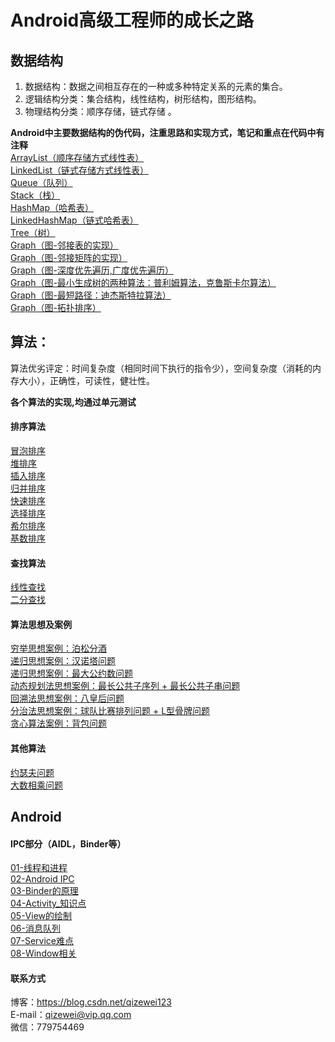 # Android高级工程师的成长之路

## 数据结构
1. 数据结构：数据之间相互存在的一种或多种特定关系的元素的集合。
2. 逻辑结构分类：集合结构，线性结构，树形结构，图形结构。
3. 物理结构分类：顺序存储，链式存储 。

**Android中主要数据结构的伪代码，注重思路和实现方式，笔记和重点在代码中有注释**<br/>
[ArrayList（顺序存储方式线性表）](https://github.com/QzwJuHao/AndroidMore/blob/master/app/src/main/java/com/example/god/androidmore/datastructure/ArrayList.java)
<br/>
[LinkedList（链式存储方式线性表）](https://github.com/QzwJuHao/AndroidMore/blob/master/app/src/main/java/com/example/god/androidmore/datastructure/LinkedList.java)
<br/>
[Queue（队列）](https://github.com/QzwJuHao/AndroidMore/blob/master/app/src/main/java/com/example/god/androidmore/datastructure/MyQueue.java)
<br/>
[Stack（栈）](https://github.com/QzwJuHao/AndroidMore/blob/master/app/src/main/java/com/example/god/androidmore/datastructure/MyStack.java)
<br/>
[HashMap（哈希表）](https://github.com/QzwJuHao/AndroidMore/blob/master/app/src/main/java/com/example/god/androidmore/datastructure/HashMap.java)
<br/>
[LinkedHashMap（链式哈希表）](https://github.com/QzwJuHao/AndroidMore/blob/master/app/src/main/java/com/example/god/androidmore/datastructure/LinkedHashMap.java)
<br/>
[Tree（树）](https://github.com/QzwJuHao/AndroidMore/blob/master/app/src/main/java/com/example/god/androidmore/datastructure/Tree.java)
<br/>
[Graph（图-邻接表的实现）](https://github.com/QzwJuHao/AndroidMore/blob/master/app/src/main/java/com/example/god/androidmore/datastructure/GraphLinekd.java)
<br/>
[Graph（图-邻接矩阵的实现）](https://github.com/QzwJuHao/AndroidMore/blob/master/app/src/main/java/com/example/god/androidmore/datastructure/Graph.java)
<br/>
[Graph（图-深度优先遍历,广度优先遍历）](https://github.com/QzwJuHao/AndroidMore/blob/master/app/src/main/java/com/example/god/androidmore/datastructure/Graph.java)
<br/>
[Graph（图-最小生成树的两种算法：普利姆算法，克鲁斯卡尔算法）](https://github.com/QzwJuHao/AndroidMore/blob/master/app/src/main/java/com/example/god/androidmore/datastructure/Graph.java)
<br/>
[Graph（图-最短路径：迪杰斯特拉算法）](https://github.com/QzwJuHao/AndroidMore/blob/master/app/src/main/java/com/example/god/androidmore/datastructure/Graph.java)
<br/>
[Graph（图-拓扑排序）](https://github.com/QzwJuHao/AndroidMore/blob/master/app/src/main/java/com/example/god/androidmore/datastructure/GraphTopologic.java)
<br/>

## 算法：
算法优劣评定：时间复杂度（相同时间下执行的指令少），空间复杂度（消耗的内存大小），正确性，可读性，健壮性。
 
**各个算法的实现,均通过单元测试**<br/>
#### 排序算法
[冒泡排序](https://github.com/QzwJuHao/AndroidMore/blob/master/app/src/main/java/com/example/god/androidmore/algorithm/sort/BubbleSort.java)
<br/>
[堆排序](https://github.com/QzwJuHao/AndroidMore/blob/master/app/src/main/java/com/example/god/androidmore/algorithm/sort/HeapSort.java)
<br/>
[插入排序](https://github.com/QzwJuHao/AndroidMore/blob/master/app/src/main/java/com/example/god/androidmore/algorithm/sort/InsertionSort.java)
<br/>
[归并排序](https://github.com/QzwJuHao/AndroidMore/blob/master/app/src/main/java/com/example/god/androidmore/algorithm/sort/MergeSort.java)
<br/>
[快速排序](https://github.com/QzwJuHao/AndroidMore/blob/master/app/src/main/java/com/example/god/androidmore/algorithm/sort/QuickSort.java)
<br/>
[选择排序](https://github.com/QzwJuHao/AndroidMore/blob/master/app/src/main/java/com/example/god/androidmore/algorithm/sort/SelectionSort.java)
<br/>
[希尔排序](https://github.com/QzwJuHao/AndroidMore/blob/master/app/src/main/java/com/example/god/androidmore/algorithm/sort/ShellSort.java)
<br/>
[基数排序](https://github.com/QzwJuHao/AndroidMore/blob/master/app/src/main/java/com/example/god/androidmore/algorithm/sort/redaixSort.java)
<br/>

#### 查找算法
[线性查找](https://github.com/QzwJuHao/AndroidMore/blob/master/app/src/main/java/com/example/god/androidmore/algorithm/search/SequenceSearch.java)
<br/>
[二分查找](https://github.com/QzwJuHao/AndroidMore/blob/master/app/src/main/java/com/example/god/androidmore/algorithm/search/BinarySearch.java)
<br/>
#### 算法思想及案例
[穷举思想案例：泊松分酒](https://github.com/QzwJuHao/AndroidMore/blob/master/app/src/main/java/com/example/god/androidmore/algorithm/other/Exhaustion.java)
<br/>
[递归思想案例：汉诺塔问题](https://github.com/QzwJuHao/AndroidMore/blob/master/app/src/main/java/com/example/god/androidmore/algorithm/other/Recursion.java)
<br/>
[递归思想案例：最大公约数问题](https://github.com/QzwJuHao/AndroidMore/blob/master/app/src/main/java/com/example/god/androidmore/algorithm/other/Recursion.java)
<br/>
[动态规划法思想案例：最长公共子序列 + 最长公共子串问题](https://github.com/QzwJuHao/AndroidMore/blob/master/app/src/main/java/com/example/god/androidmore/algorithm/other/DynamicProgramming.java)
<br/>
[回溯法思想案例：八皇后问题](https://github.com/QzwJuHao/AndroidMore/blob/master/app/src/main/java/com/example/god/androidmore/algorithm/other/BackTracking.java)
<br/>
[分治法思想案例：球队比赛排列问题 + L型骨牌问题](https://github.com/QzwJuHao/AndroidMore/blob/master/app/src/main/java/com/example/god/androidmore/algorithm/other/DivideAndConquer.java)
<br/>
[贪心算法案例：背包问题](https://github.com/QzwJuHao/AndroidMore/blob/master/app/src/main/java/com/example/god/androidmore/algorithm/other/Greedy.java)
<br/>

#### 其他算法
[约瑟夫问题](https://github.com/QzwJuHao/AndroidMore/blob/master/app/src/main/java/com/example/god/androidmore/algorithm/other/Other.java)
<br/>
[大数相乘问题](https://github.com/QzwJuHao/AndroidMore/blob/master/app/src/main/java/com/example/god/androidmore/algorithm/other/Other.java)
<br/>

## Android
#### IPC部分（AIDL，Binder等）
[01-线程和进程](https://github.com/QzwJuHao/AndroidMore/blob/master/wiki/01-%E7%BA%BF%E7%A8%8B%E5%92%8C%E8%BF%9B%E7%A8%8B.md)
<br/>
[02-Android IPC](https://github.com/QzwJuHao/AndroidMore/blob/master/wiki/02-Android%20IPC.md)
<br/>
[03-Binder的原理](https://github.com/QzwJuHao/AndroidMore/blob/master/wiki/03-Binder%E7%9A%84%E5%8E%9F%E7%90%86.md)
<br/>
[04-Activity_知识点](https://github.com/QzwJuHao/AndroidMore/blob/master/wiki/04-Activity_%E7%9F%A5%E8%AF%86%E7%82%B9.md)
<br/>
[05-View的绘制](https://github.com/QzwJuHao/AndroidMore/blob/master/wiki/05-View%E7%9A%84%E7%BB%98%E5%88%B6.md)
<br/>
[06-消息队列](https://github.com/QzwJuHao/AndroidMore/blob/master/wiki/06-%E6%B6%88%E6%81%AF%E9%98%9F%E5%88%97.md)
<br/>
[07-Service难点](https://github.com/QzwJuHao/AndroidMore/blob/master/wiki/07-Service%E9%9A%BE%E7%82%B9.md)
<br/>
[08-Window相关](https://github.com/QzwJuHao/AndroidMore/blob/master/wiki/08-Window%E7%9B%B8%E5%85%B3.md)
<br/>


#### 联系方式
博客：https://blog.csdn.net/qizewei123<br/>
E-mail：qizewei@vip.qq.com<br/>
微信：779754469
